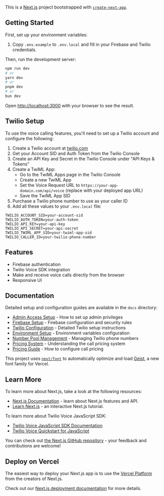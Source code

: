 This is a [Next.js](https://nextjs.org) project bootstrapped with [`create-next-app`](https://nextjs.org/docs/app/api-reference/cli/create-next-app).

## Getting Started

First, set up your environment variables:

1. Copy `.env.example` to `.env.local` and fill in your Firebase and Twilio credentials.

Then, run the development server:

```bash
npm run dev
# or
yarn dev
# or
pnpm dev
# or
bun dev
```

Open [http://localhost:3000](http://localhost:3000) with your browser to see the result.

## Twilio Setup

To use the voice calling features, you'll need to set up a Twilio account and configure the following:

1. Create a Twilio account at [twilio.com](https://www.twilio.com)
2. Get your Account SID and Auth Token from the Twilio Console
3. Create an API Key and Secret in the Twilio Console under "API Keys & Tokens"
4. Create a TwiML App:
   - Go to the TwiML Apps page in the Twilio Console
   - Create a new TwiML App
   - Set the Voice Request URL to `https://your-app-domain.com/api/voice` (replace with your deployed app URL)
   - Save the TwiML App SID
5. Purchase a Twilio phone number to use as your caller ID
6. Add all these values to your `.env.local` file:

```
TWILIO_ACCOUNT_SID=your-account-sid
TWILIO_AUTH_TOKEN=your-auth-token
TWILIO_API_KEY=your-api-key
TWILIO_API_SECRET=your-api-secret
TWILIO_TWIML_APP_SID=your-twiml-app-sid
TWILIO_CALLER_ID=your-twilio-phone-number
```

## Features

- Firebase authentication
- Twilio Voice SDK integration
- Make and receive voice calls directly from the browser
- Responsive UI

## Documentation

Detailed setup and configuration guides are available in the `docs` directory:

- [Admin Access Setup](docs/ADMIN_ACCESS.md) - How to set up admin privileges
- [Firebase Setup](docs/FIREBASE_SETUP.md) - Firebase configuration and security rules
- [Twilio Configuration](docs/TWILIO_CONFIGURATION.md) - Detailed Twilio setup instructions
- [Environment Setup](docs/SETUP_ENV.md) - Environment variables configuration
- [Number Pool Management](docs/NUMBER_POOL.md) - Managing Twilio phone numbers
- [Pricing System](docs/PRICING_SYSTEM.md) - Understanding the call pricing system
- [Pricing Guide](docs/PRICING_GUIDE.md) - How to configure call pricing

This project uses [`next/font`](https://nextjs.org/docs/app/building-your-application/optimizing/fonts) to automatically optimize and load [Geist](https://vercel.com/font), a new font family for Vercel.

## Learn More

To learn more about Next.js, take a look at the following resources:

- [Next.js Documentation](https://nextjs.org/docs) - learn about Next.js features and API.
- [Learn Next.js](https://nextjs.org/learn) - an interactive Next.js tutorial.

To learn more about Twilio Voice JavaScript SDK:

- [Twilio Voice JavaScript SDK Documentation](https://www.twilio.com/docs/voice/sdks/javascript)
- [Twilio Voice Quickstart for JavaScript](https://www.twilio.com/docs/voice/quickstart/javascript)

You can check out [the Next.js GitHub repository](https://github.com/vercel/next.js) - your feedback and contributions are welcome!

## Deploy on Vercel

The easiest way to deploy your Next.js app is to use the [Vercel Platform](https://vercel.com/new?utm_medium=default-template&filter=next.js&utm_source=create-next-app&utm_campaign=create-next-app-readme) from the creators of Next.js.

Check out our [Next.js deployment documentation](https://nextjs.org/docs/app/building-your-application/deploying) for more details.
